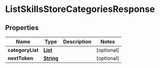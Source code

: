 

# ListSkillsStoreCategoriesResponse


## Properties

| Name | Type | Description | Notes |
|------------ | ------------- | ------------- | -------------|
|**categoryList** | [**List**](List.md) |  |  [optional] |
|**nextToken** | [**String**](String.md) |  |  [optional] |




